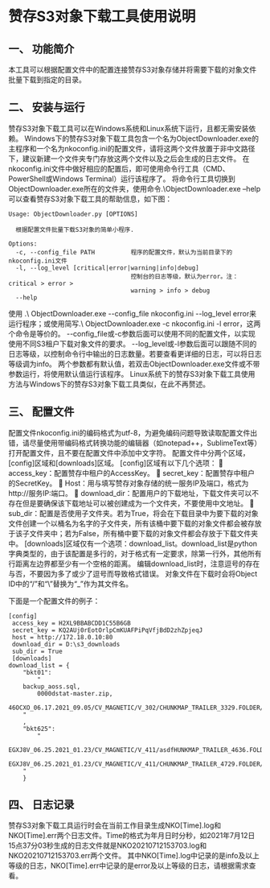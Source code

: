 # 赞存S3对象下载工具使用说明
## 一、    功能简介
本工具可以根据配置文件中的配置连接赞存S3对象存储并将需要下载的对象文件批量下载到指定的目录。
## 二、	安装与运行
赞存S3对象下载工具可以在Windows系统和Linux系统下运行，且都无需安装依赖。
Windows下的赞存S3对象下载工具包含一个名为ObjectDownloader.exe的主程序和一个名为nkoconfig.ini的配置文件，请将这两个文件放置于非中文路径下，建议新建一个文件夹专门存放这两个文件以及之后会生成的日志文件。
在nkoconfig.ini文件中做好相应的配置后，即可使用命令行工具（CMD、PowerShell或Windows Terminal）运行该程序了。
将命令行工具切换到ObjectDownloader.exe所在的文件夹，使用命令.\ObjectDownloader.exe –help可以查看赞存S3对象下载工具的帮助信息，如下图：
```
Usage: ObjectDownloader.py [OPTIONS]

  根据配置文件批量下载S3对象的简单小程序.

Options:
  -c, --config_file PATH          程序的配置文件，默认为当前目录下的nkoconfig.ini文件
  -l, --log_level [critical|error|warning|info|debug]
                                  控制台的日志等级，默认为error。注：critical > error >
                                  warning > info > debug
  --help  
```
 
使用 .\ ObjectDownloader.exe --config_file nkoconfig.ini --log_level error来运行程序；或使用简写.\ ObjectDownloader.exe -c nkoconfig.ini -l error，这两个命令是等价的。
--config_file或-c参数后面可以使用不同的配置文件，以实现使用不同S3租户下载对象文件的要求。
--log_level或-l参数后面可以跟随不同的日志等级，以控制命令行中输出的日志数量。若要查看更详细的日志，可以将日志等级调为info。
两个参数都有默认值，若双击ObjectDownloader.exe文件或不带参数运行，将使用默认值运行该程序。
Linux系统下的赞存S3对象下载工具使用方法与Windows下的赞存S3对象下载工具类似，在此不再赘述。
## 三、	配置文件
配置文件nkoconfig.ini的编码格式为utf-8，为避免编码问题导致读取配置文件出错，请尽量使用带编码格式转换功能的编辑器（如notepad++，SublimeText等）打开配置文件，且不要在配置文件中添加中文字符。
配置文件中分两个区域，[config]区域和[downloads]区域。
[config]区域有以下几个选项：
	access_key：配置赞存中租户的AccessKey。
	secret_key：配置赞存中租户的SecretKey。
	Host：用与填写赞存对象存储的统一服务IP及端口，格式为http://服务IP:端口。
	download_dir：配置用户的下载地址，下载文件夹可以不存在但是要确保该下载地址可以被创建成为一个文件夹，不要使用中文地址。
	sub_dir：配置是否使用子文件夹。若为True，将会在下载目录中为要下载的对象文件创建一个以桶名为名字的子文件夹，所有该桶中要下载的对象文件都会被存放于该子文件夹中；若为False，所有桶中要下载的对象文件都会存放于下载文件夹中。
[downloads]区域仅有一个选项：download_list。download_list是python字典类型的，由于该配置是多行的，对于格式有一定要求，除第一行外，其他所有行距离左边界都至少有一个空格的距离。
编辑download_list时，注意逗号的存在与否，不要因为多了或少了逗号而导致格式错误。
对象文件在下载时会将Object ID中的“/”和“\”替换为“_”作为其文件名。

下面是一个配置文件的例子：
```
[config]
 access_key = H2XL9BBABCDD1C55B6GB
 secret_key = KQ2AUj0rEotOrlpCmKUAFPiPqVfjBdD2zhZpjeqJ
 host = http://172.18.0.10:80
 download_dir = D:\s3_downloads
 sub_dir = True
 [downloads]
download_list = {
    "bkt01":
        "
	backup_aoss.sql,
        0000dstat-master.zip,
        46OCXO_06.17.2021_09.05/CV_MAGNETIC/V_302/CHUNKMAP_TRAILER_3329.FOLDER/0
	"
    ,
    "bkt625":
        "
	EGXJ8V_06.25.2021_01.23/CV_MAGNETIC/V_411/asdfHUNKMAP_TRAILER_4636.FOLDER/0,
        EGXJ8V_06.25.2021_01.23/CV_MAGNETIC/V_411/CHUNKMAP_TRAILER_4729.FOLDER/0
	"
    }
```

## 四、	日志记录
赞存S3对象下载工具运行时会在当前工作目录生成NKO[Time].log和NKO[Time].err两个日志文件。Time的格式为年月日时分秒，如2021年7月12日15点37分03秒生成的日志文件就是NKO20210712153703.log和NKO20210712153703.err两个文件。
其中NKO[Time].log中记录的是info及以上等级的日志，NKO[Time].err中记录的是error及以上等级的日志，请根据需求查看。



